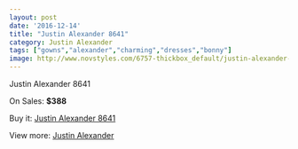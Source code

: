```yaml
---
layout: post
date: '2016-12-14'
title: "Justin Alexander 8641"
category: Justin Alexander
tags: ["gowns","alexander","charming","dresses","bonny"]
image: http://www.novstyles.com/6757-thickbox_default/justin-alexander-8641.jpg
---
```

Justin Alexander 8641

On Sales: **$388**
<a href="https://www.novstyles.com/en/justin-alexander/4523-justin-alexander-8641.html"><amp-img layout="responsive" width="600" height="600" src="//www.novstyles.com/6757-thickbox_default/justin-alexander-8641.jpg" alt="Justin Alexander 8641 0" /></a>

Buy it: [Justin Alexander 8641](https://www.novstyles.com/en/justin-alexander/4523-justin-alexander-8641.html "Justin Alexander 8641")

View more: [Justin Alexander](https://www.novstyles.com/en/27-justin-alexander "Justin Alexander")